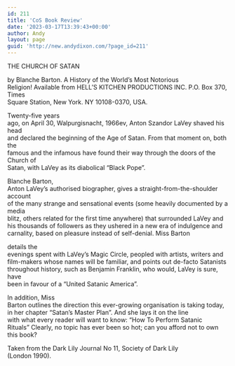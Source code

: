 ```yaml
---
id: 211
title: 'CoS Book Review'
date: '2023-03-17T13:39:43+00:00'
author: Andy
layout: page
guid: 'http://new.andydixon.com/?page_id=211'
---
```


THE CHURCH OF SATAN

by Blanche Barton. A History of the World’s Most Notorious  
Religion! Available from HELL’S KITCHEN PRODUCTIONS INC. P.O. Box 370, Times  
Square Station, New York. NY 10108-0370, USA.

Twenty-five years  
ago, on April 30, Walpurgisnacht, 1966ev, Anton Szandor LaVey shaved his head  
and declared the beginning of the Age of Satan. From that moment on, both the  
famous and the infamous have found their way through the doors of the Church of  
Satan, with LaVey as its diabolical “Black Pope”.

Blanche Barton,  
Anton LaVey’s authorised biographer, gives a straight-from-the-shoulder account  
of the many strange and sensational events (some heavily documented by a media  
blitz, others related for the first time anywhere) that surrounded LaVey and  
his thousands of followers as they ushered in a new era of indulgence and  
carnality, based on pleasure instead of self-denial. Miss Barton

details the  
evenings spent with LaVey’s Magic Circle, peopled with artists, writers and  
film-makers whose names will be familiar, and points out de-facto Satanists  
throughout history, such as Benjamin Franklin, who would, LaVey is sure, have  
been in favour of a “United Satanic America”.

In addition, Miss  
Barton outlines the direction this ever-growing organisation is taking today,  
in her chapter “Satan’s Master Plan”. And she lays it on the line  
with what every reader will want to know: “How To Perform Satanic  
Rituals” Clearly, no topic has ever been so hot; can you afford not to own  
this book?

Taken from the Dark Lily Journal No 11, Society of Dark Lily  
(London 1990).